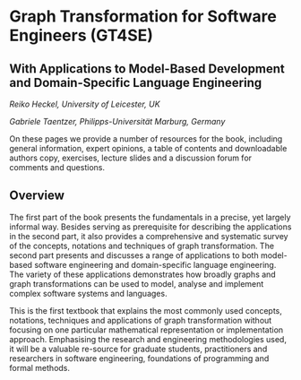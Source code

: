 # Graph Transformation for Software Engineers (GT4SE)
## With Applications to Model-Based Development and Domain-Specific Language Engineering

*Reiko Heckel, University of Leicester, UK*

*Gabriele Taentzer, Philipps-Universität Marburg, Germany*

On these pages we provide a number of resources for the book, including general information, expert opinions, a table of contents and downloadable authors copy, exercises, lecture slides and a discussion forum for comments and questions.

## Overview

The first part of the book presents the fundamentals in a precise, yet largely informal way. Besides serving as prerequisite for describing the applications in the second part, it also provides a comprehensive and systematic survey of the concepts, notations and techniques of graph transformation. The second part presents and discusses a range of applications to both model-based software engineering and domain-specific language engineering. The variety of these applications demonstrates how broadly graphs and graph transformations can be used to model, analyse and implement complex software systems and languages.

This is the first textbook that explains the most commonly used concepts, notations, techniques and applications of graph transformation without focusing on one particular mathematical representation or implementation approach. Emphasising the research and engineering methodologies used, it will be a valuable re-source for graduate students, practitioners and researchers in software engineering, foundations of programming and formal methods.
